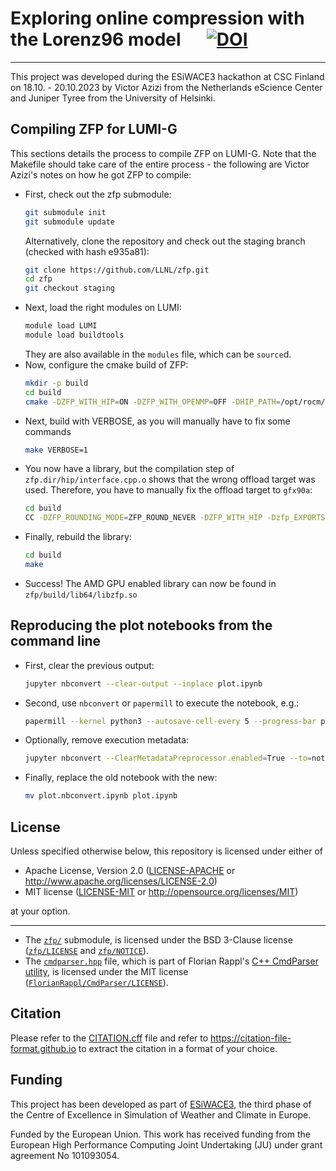 # Exploring online compression with the Lorenz96 model &emsp; [![DOI]][doi-url]
- - - -

[DOI]: https://zenodo.org/badge/DOI/10.5281/zenodo.10207094.svg
[doi-url]: https://doi.org/10.5281/zenodo.10207094

This project was developed during the ESiWACE3 hackathon at CSC Finland on 18.10. - 20.10.2023 by Victor Azizi from the Netherlands eScience Center and Juniper Tyree from the University of Helsinki.

## Compiling ZFP for LUMI-G

This sections details the process to compile ZFP on LUMI-G. Note that the Makefile should take care of the entire process - the following are Victor Azizi's notes on how he got ZFP to compile:

- First, check out the zfp submodule:
  ```bash
  git submodule init
  git submodule update
  ```
  Alternatively, clone the repository and check out the staging branch (checked with hash e935a81):
  ```bash
  git clone https://github.com/LLNL/zfp.git
  cd zfp
  git checkout staging
  ```
- Next, load the right modules on LUMI:
  ```bash
  module load LUMI
  module load buildtools
  ```
  They are also available in the `modules` file, which can be `source`d.
- Now, configure the cmake build of ZFP:
  ```bash
  mkdir -p build
  cd build
  cmake -DZFP_WITH_HIP=ON -DZFP_WITH_OPENMP=OFF -DHIP_PATH=/opt/rocm/hip -DCMAKE_C_COMPILER=hipcc -DCMAKE_CXX_COMPILER=hipcc -DBUILD_TESTING=OFF ../
  ```
- Next, build with VERBOSE, as you will manually have to fix some commands
  ```bash
  make VERBOSE=1
  ```
- You now have a library, but the compilation step of `zfp.dir/hip/interface.cpp.o` shows that the wrong offload target was used. Therefore, you have to manually fix the offload target to `gfx90a`:
  ```bash
  cd build
  CC -DZFP_ROUNDING_MODE=ZFP_ROUND_NEVER -DZFP_WITH_HIP -Dzfp_EXPORTS -I../../include -O3 -DNDEBUG --offload-arch=gfx90a -fPIC -std=gnu++14 -o CMakeFiles/zfp.dir/hip/interface.cpp.o -x hip -c ../../src/hip/interface.cpp
  ```
- Finally, rebuild the library:
  ```bash
  cd build
  make
  ```  
- Success! The AMD GPU enabled library can now be found in `zfp/build/lib64/libzfp.so`

## Reproducing the plot notebooks from the command line

- First, clear the previous output:
  ```bash
  jupyter nbconvert --clear-output --inplace plot.ipynb
  ```
- Second, use `nbconvert` or `papermill` to execute the notebook, e.g.:
  ```bash
  papermill --kernel python3 --autosave-cell-every 5 --progress-bar plot.ipynb plot.nbconvert.ipynb
  ```
- Optionally, remove execution metadata:
  ```bash
  jupyter nbconvert --ClearMetadataPreprocessor.enabled=True --to=notebook --inplace plot.nbconvert.ipynb
  ```
- Finally, replace the old notebook with the new:
  ```bash
  mv plot.nbconvert.ipynb plot.ipynb
  ```

## License

Unless specified otherwise below, this repository is licensed under either of

 * Apache License, Version 2.0
   ([LICENSE-APACHE](LICENSE-APACHE) or http://www.apache.org/licenses/LICENSE-2.0)
 * MIT license
   ([LICENSE-MIT](LICENSE-MIT) or http://opensource.org/licenses/MIT)

at your option.

---

- The [`zfp/`](https://github.com/LLNL/zfp/tree/e935a81d716a9e1d464ed214ed3c1c28157259ec) submodule, is licensed under the BSD 3-Clause license ([`zfp/LICENSE`](https://github.com/LLNL/zfp/blob/e935a81d716a9e1d464ed214ed3c1c28157259ec/LICENSE) and [`zfp/NOTICE`](https://github.com/LLNL/zfp/blob/e935a81d716a9e1d464ed214ed3c1c28157259ec/NOTICE)).
- The [`cmdparser.hpp`](cmdparser.hpp) file, which is part of Florian Rappl's [C++ CmdParser utility](https://github.com/FlorianRappl/CmdParser), is licensed under the MIT license ([`FlorianRappl/CmdParser/LICENSE`](https://github.com/FlorianRappl/CmdParser/blob/master/LICENSE)).

## Citation

Please refer to the [CITATION.cff](CITATION.cff) file and refer to https://citation-file-format.github.io to extract the citation in a format of your choice.

## Funding

This project has been developed as part of [ESiWACE3](https://www.esiwace.eu), the third phase of the Centre of Excellence in Simulation of Weather and Climate in Europe.

Funded by the European Union. This work has received funding from the European High Performance Computing Joint Undertaking (JU) under grant agreement No 101093054.
